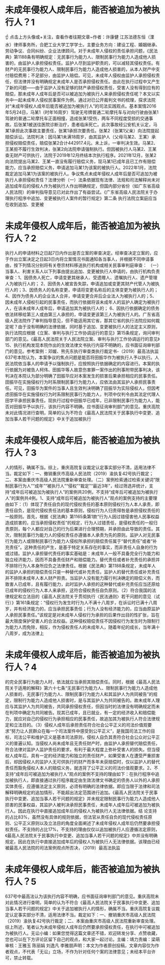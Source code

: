 # 未成年侵权人成年后，能否被追加为被执行人？1

☝ 点击上方头像或+关注，查看作者往期文章~作者：许康健 江苏法德东恒（溧水）律师事务所，合肥工业大学工学学士。主要业务方向：建设工程、婚姻继承、劳动争议、合同纠纷、企业法律顾问。对于未成年人侵权的责任承担问题，《民法典》第1188条有明确规定：无民事行为能力人、限制民事行为能力人造成他人损害的，由监护人承担侵权责任。监护人尽到监护职责的，可以减轻其侵权责任。有财产的无民事行为能力人、限制民事行为能力人造成他人损害的，从本人财产中支付赔偿费用；不足部分，由监护人赔偿。可见，未成年人侵权由监护人承担侵权责任，但法律并没有明确规定未成年人是否承担侵权责任。由此在执行过程中又产生了新的问题——由于监护人没有足够的财产承担侵权责任，受害人没有得到应有的赔偿，那未成年人成年后是否可以被追加为被执行人来承担侵权责任呢？本文以实务中一起未成年人侵权民事案件为例，通过对已公开裁判文书的梳理，探求法院对“未成年侵权人成年后能否被追加为被执行人”的司法实践观点。基本案情2016年5月24日，马某1（时年16周岁）驾驶无号牌普通二轮摩托车与对向行驶由张某1驾驶的普通二轮摩托车正面相撞，造成张某1受伤，两车不同程度受损的交通事故。后张某1被送往医院诊断治疗，患者临床死亡。此次事故经公安机关认定，马某1承担此次事故主要责任，张某1承担次要责任。张某2（张某1父亲）向法院提起赔偿诉讼。法院判决：因马某1未满18周岁，由其监护人（父母马某2、王某）承担侵权赔偿责任，赔偿张某2合计442917.4元。未上诉，一审判决生效。马某2、王某拒不履行生效判决，张某2向法院申请强制执行。但因被执行人马某2、王某查无财产可供执行，法院于2019年12月终结本次执行程序。2021年12月，张某2向法院提出马某2、王某一直没有履行赔偿义务，现马某1已成年且已工作有赔偿能力，应当承担赔偿义务，申请追加马某1为该案的被执行人。2022年1月，法院裁定追加马某1为该案的被执行人。争议焦点未成年侵权人成年后是否可追加为被执行人承担侵权责任？法律分析（一）法条依据现有法律、法规和司法解释尚未对追加成年后的侵权人作为被执行人作出明确规定，但国内部分省份（如广东省高级人民法院）的审判指导意见已对此作出了有益尝试。《广东省高级人民法院关于办理执行程序中追加、变更被执行人案件的暂行规定》第二条 执行法院立案庭应当在收到追加、变更被

# 未成年侵权人成年后，能否被追加为被执行人？2

执行人的申请材料之日起7日内作出是否立案的审查决定。经审查决定立案的，应于作出立案决定之日起3日内将立案情况书面通知各当事人，并根据不同申请事由，按下列情况分别将有关卷宗材料移送执行机构或相关民事审判庭审查： （一）当事人、利害关系人以下列事由提出追加、变更被执行人申请的，由执行机构负责审查：1、因债务人死亡，申请变更其继承人、受遗赠人、遗嘱执行人、遗产管理人为被执行人的； 2、因债务人被宣告失踪，申请追加或变更其财产代管人为被执行人的；3、因债务人的名称变更，申请将变更名称后的主体变更为被执行人的； 4、因作为债务人的企业法人合并，申请变更合并后企业法人为被执行人的；5、因未成年人侵权引起的民事责任，而执行依据将该未成年人的监护人确定为被执行人，在该未成年人成年后，申请追加其为被执行人的； 6、因执行依据确定的债务依法转移给第三人或由第三人承担的，申请变更该第三人为被执行人的。广东省高级人民法院作了审判指导意见，但不能适用其它省，那其它省的执行法院应如何裁定呢？由于没有明确的法律依据，同时基于追加、变更被执行人的法定主义原则，执行法院应根据《立案、审判与执行工作协调运行的意见》第15条规定，询问审判部门的意见。《最高人民法院关于人民法院立案、审判与执行工作协调运行的意见》15、执行机构发现本院作出的生效法律文书执行内容不明确的，应书面征询审判部门的意见。参考案例：邓媛、熊先东执行审查类执行裁定书-（2019）最高法执监637号本院认为，本案争议的焦点问题是能否将田振华作为被执行人予以执行。人民法院依当事人的申请予以强制执行，应按照执行依据确定的内容进行。本案的执行依据为对被告人柯伟、田振华等人故意伤害罪一案作出的刑事附带民事判决，该判决在本院认为部分明确了田振华应对本案发生的损害后果承担相应的民事责任。田振华在实施侵权行为时系限制民事行为能力人，应依法由其监护人承担民事责任。可见，田振华为案件的当事人且生效判决明确了田振华为实际侵权人，但因考虑田振华在实施侵权行为时系限制民事行为能力人，判项中仅判令由其法定代理人田学平承担民事责任。现执行过程中田振华已成年，已非限制民事行为能力人，能否对田振华予以执行，该执行内容不明确，应书面征询审判部门的意见。重庆高院未对此情况进行查明，简单的认为不符合《最高人民法院关于民事执行中变更、追加当事人若干问题的规定》中关于追加被执行

# 未成年侵权人成年后，能否被追加为被执行人？3

人的情形，确属不当。综上，重庆高院复议裁定认定事实部分不清，适用法律不当。裁定如下：一、撤销重庆市高级人民法院（2019）渝执复42号执行裁定；二、本案由重庆市高级人民法院重新审查处理。（二）案例检索通过检索关键词“限制民事行为人”“成年”“被执行人”“侵权”“裁定”“最近3年”，经过筛选并统计，支持“成年后可被追加为被执行人”的案例共20例，不支持“成年后可被追加为被执行人”的案例共4例。1、支持“成年后可被追加为被执行人”观点的案例支持的主要理由如下：（1）体现了责任自负的现代侵权责任的基本原则侵权行为人本人承责，即责任自负，是现代侵权责任法的基本原则，侵权行为人归责得咎是承担侵权责任的一般原则。首先，根据《民法典》第1165条第1款“行为人因过错侵害他人民事权益造成损害的，应当承担侵权责任”的规定，行为人过错责任，是侵权责任的一般归责原则，每个人都应对自己的行为后果进行合理预期，并承担由此导致的责任。其次，限制民事行为能力人的侵权责任亦遵循本人承责为先的原则。监护人对无民事行为能力人或限制民事行为能力人侵权所承担的赔偿责任属于“替代责任”或者“补充责任”。这种责任的产生，是基于特定关系存在的事实，而非责任人自身的行为或过错。监护人承担替代责任的事实基础是：未成年人一般不具备完全行为能力和独立经济能力，因而不具备责任财产和赔偿能力。替代责任或者补充责任的承担并不排除行为人本身所应负之法律责任。根据《民法典》第1188条规定，未成年人的监护人承担的赔偿责任只是一种替代或补充责任，监护人的替代责任或补充责任并不排除未成年人本人财产担责。当监护人没有能力履行判决确定的赔偿义务，而致害人已成年，且有履行能力，此时监护人承担的这种替代或补充责任应当还原给已成年的侵权行为人本人来承担，这符合侵权责任自负原则。（2）符合我国的法律规定和立法目的《最高人民法院关于贯彻执行〈民法通则〉若干问题的意见（试行）》第161条规定：“侵权行为发生时行为人不满十八周岁，在诉讼时已满十八周岁，并有经济能力的，应当承担民事责任；行为人没有经济能力的，应当由原监护人承担民事责任。”该规定是对未成年人侵权行为承担的后果作出目的性扩张，旨在最大限度保护受害人的合法权益。这种侵权赔偿责任不因侵权行为发生时为限制行为能力人而免除，相反，作为侵权责任人的未成年人，随着年纪的成长，当年满十八周岁，成为法律上

# 未成年侵权人成年后，能否被追加为被执行人？4

的完全民事行为能力人时，依法就应当承担其赔偿责任。同时，根据《最高人民法院关于适用的解释》第六十七条“无民事行为能力人、限制民事行为能力人造成他人损害的，无民事行为能力人、限制民事行为能力人和其监护人为共同被告”的规定，限制行为能力人造成他人损害时，是与其监护人为共同被告的。故未成年人理应与其监护人为共同被告，共同承担侵权责任，但因当时的法律没有明确规定而未在判项中确定为共同被告。现其已成年，且已就业，有一定的经济收入和赔偿能力，就应对自己的侵权行为承担相应的民事责任，故追加其为被执行人符合法律规定和立法目的。（3）侵权人成年后承担责任符合社会公平正义的司法价值观要求“努力让人民群众在每一个司法案件中感受到公平正义”，是我国司法工作的目标，司法公平和维护正义是基本司法原则，侵权人自负其责符合社会公众对公平正义的普遍认知。当侵权人尚未成年且无责任财产时，由监护人承担替代赔偿责任，符合法律对监护人监护责任的要求，有利于最大程度上弥补受害人的损失。但当侵权人成年后，具有一定的经济能力和独立的责任财产，如果受害人在遭受严重损害后，却因侵权人的监护人无可供执行的财产而多年未获赔偿时，仅以监护人的替代责任而豁免侵权人本人的赔偿义务，就违背了公平正义的司法价值观要求。2、不支持“成年后可被追加为被执行人”观点的案例不支持的理由如下：在执行程序中追加被执行人，即直接通过执行程序裁定由生效法律文书确定的债务人以外的人承担实体责任，应遵循法定主义原则，必须有明确的法律依据。即应当限于法律和司法解释明确规定的追加情形，不能超出法定范围进行追加。《最高人民法院关于民事执行中变更、追加当事人若干问题的规定》并未规定限制民事行为能力人造成他人损害的民事权益，其监护人被判决承担民事责任，未成年人成年后可被追加为被执行人。因此在执行中直接追加成年后的侵权人为被执行人无法律依据。结 论支持的占比83%，虽然没有具体的规则依据，但法官从责任自负的现代侵权责任原则、公平正义原则以及立法目的角度全面阐述了未成年侵权人成年后仍然要承担侵权责任。不支持的占比17%，不支持的理由仅仅以追加被执行人应遵循法定原则，《最高人民法院关于民事执行中变更、追加当事人若干问题的规定》中并没有明确规定，因此在执行中直接追加成年后的侵权人为被执行人无法律依据。该理由已经被最高人民法院的司法案例观点所否决，（2019）最高法执监

# 未成年侵权人成年后，能否被追加为被执行人？5

637号中最高法认为该执行内容不明确，应书面征询审判部门的意见。重庆高院未对此情况进行查明，简单的认为不符合《最高人民法院关于民事执行中变更、追加当事人若干问题的规定》中关于追加被执行人的情形，确属不当。重庆高院复议裁定认定事实部分不清，适用法律不当。裁定如下：一、撤销重庆市高级人民法院（2019）渝执复42号执行裁定；二、本案由重庆市高级人民法院重新审查处理。综上所述，笔者认为未成年侵权人成年后仍然要承担侵权责任，在执行中可被追加为被执行人。无讼小编：如果您觉得这篇文章还不错，欢迎转发分享、点赞收藏，您也可以在下方评论区留下自己的观点，和大家一起讨论。主编：靖力责编：梁萌审核：王雅玉 陈丽娟 刘逸凡 李雅朋声明：本文为作者原创投稿，文章内容仅为作者观点，不代表「无讼」立场，不作为针对任何个案的法律意见；未经本平台许可，禁止转载。

